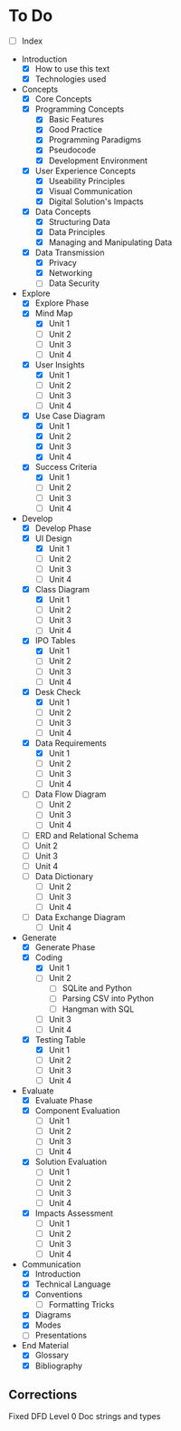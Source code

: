 # To Do

- [ ] Index
- Introduction
  - [x] How to use this text
  - [x] Technologies used
- Concepts
  - [x] Core Concepts
  - [x] Programming Concepts
    - [x] Basic Features
    - [x] Good Practice
    - [x] Programming Paradigms
    - [x] Pseudocode
    - [x] Development Environment
  - [x] User Experience Concepts
    - [x] Useability Principles
    - [x] Visual Communication
    - [x] Digital Solution's Impacts
  - [x] Data Concepts
    - [x] Structuring Data
    - [x] Data Principles
    - [x] Managing and Manipulating Data
  - [x] Data Transmission
    - [x] Privacy
    - [x] Networking
    - [ ] Data Security
- Explore
  - [x] Explore Phase
  - [x] Mind Map
    - [x] Unit 1
    - [ ] Unit 2
    - [ ] Unit 3
    - [ ] Unit 4
  - [x] User Insights
    - [x] Unit 1
    - [ ] Unit 2
    - [ ] Unit 3
    - [ ] Unit 4
  - [x] Use Case Diagram
    - [x] Unit 1
    - [x] Unit 2
    - [x] Unit 3
    - [x] Unit 4
  - [x] Success Criteria
    - [x] Unit 1
    - [ ] Unit 2
    - [ ] Unit 3
    - [ ] Unit 4
- Develop
  - [x] Develop Phase
  - [x] UI Design
    - [x] Unit 1
    - [ ] Unit 2
    - [ ] Unit 3
    - [ ] Unit 4
  - [x] Class Diagram
    - [x] Unit 1
    - [ ] Unit 2
    - [ ] Unit 3
    - [ ] Unit 4
  - [x] IPO Tables
    - [x] Unit 1
    - [ ] Unit 2
    - [ ] Unit 3
    - [ ] Unit 4
  - [x] Desk Check
    - [x] Unit 1
    - [ ] Unit 2
    - [ ] Unit 3
    - [ ] Unit 4
  - [x] Data Requirements
    - [x] Unit 1
    - [ ] Unit 2
    - [ ] Unit 3
    - [ ] Unit 4
  - [ ] Data Flow Diagram
    - [ ] Unit 2
    - [ ] Unit 3
    - [ ] Unit 4
  - [ ]  ERD and Relational Schema
    - [ ] Unit 2
    - [ ] Unit 3
    - [ ] Unit 4
  - [ ] Data Dictionary
    - [ ] Unit 2
    - [ ] Unit 3
    - [ ] Unit 4
  - [ ] Data Exchange Diagram
    - [ ] Unit 4
- Generate
  - [x] Generate Phase
  - [x] Coding
    - [x] Unit 1
    - [ ] Unit 2
      - [ ] SQLite and Python
      - [ ] Parsing CSV into Python
      - [ ] Hangman with SQL
    - [ ] Unit 3
    - [ ] Unit 4
  - [x] Testing Table
    - [x] Unit 1
    - [ ] Unit 2
    - [ ] Unit 3
    - [ ] Unit 4
- Evaluate
  - [x] Evaluate Phase
  - [x] Component Evaluation
    - [ ] Unit 1
    - [ ] Unit 2
    - [ ] Unit 3
    - [ ] Unit 4
  - [x] Solution Evaluation
    - [ ] Unit 1
    - [ ] Unit 2
    - [ ] Unit 3
    - [ ] Unit 4
  - [x] Impacts Assessment
    - [ ] Unit 1
    - [ ] Unit 2
    - [ ] Unit 3
    - [ ] Unit 4
- Communication
  - [x] Introduction
  - [x] Technical Language
  - [x] Conventions
    - [ ] Formatting Tricks
  - [x] Diagrams
  - [x] Modes
  - [ ] Presentations
- End Material
  - [x] Glossary
  - [x] Bibliography

## Corrections

Fixed DFD Level 0
Doc strings and types